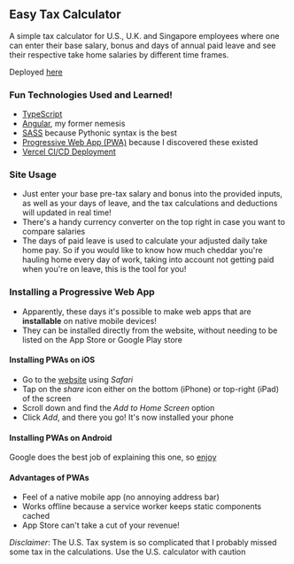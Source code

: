 ## Easy Tax Calculator

A simple tax calculator for U.S., U.K. and Singapore employees where one can enter their base salary, bonus and days of annual paid leave and see their respective take home salaries by different time frames.

Deployed [here](https://tax-calculator-pwa.vercel.app/)

### Fun Technologies Used and Learned!

- [TypeScript](https://www.typescriptlang.org/)
- [Angular](https://angular.io/), my former nemesis
- [SASS](https://sass-lang.com/) because Pythonic syntax is the best
- [Progressive Web App (PWA)](https://web.dev/progressive-web-apps/) because I discovered these existed
- [Vercel CI/CD Deployment](https://vercel.com/)

### Site Usage

- Just enter your base pre-tax salary and bonus into the provided inputs, as well as your days of leave, and the tax calculations and deductions will updated in real time!
- There's a handy currency converter on the top right in case you want to compare salaries
- The days of paid leave is used to calculate your adjusted daily take home pay. So if you would like to know how much cheddar you're hauling home every day of work, taking into account not getting paid when you're on leave, this is the tool for you!

### Installing a Progressive Web App

- Apparently, these days it's possible to make web apps that are **installable** on native mobile devices!
- They can be installed directly from the website, without needing to be listed on the App Store or Google Play store

#### Installing PWAs on iOS

- Go to the [website](https://tax-calculator-pwa.vercel.app/) using *Safari*
- Tap on the *share* icon either on the bottom (iPhone) or top-right (iPad) of the screen
- Scroll down and find the *Add to Home Screen* option
- Click *Add*, and there you go! It's now installed your phone

#### Installing PWAs on Android

Google does the best job of explaining this one, so [enjoy](https://support.google.com/chrome/answer/9658361?hl=en-GB&co=GENIE.Platform%3DAndroid&oco=0)

#### Advantages of PWAs

- Feel of a native mobile app (no annoying address bar)
- Works offline because a service worker keeps static components cached
- App Store can't take a cut of your revenue!


*Disclaimer*: The U.S. Tax system is so complicated that I probably missed some tax in the calculations. Use the U.S. calculator with caution
